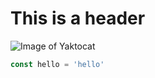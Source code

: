 # This is a header
![Image of Yaktocat](https://octodex.github.com/images/yaktocat.png)
```javascript
const hello = 'hello'
```

